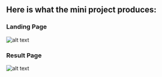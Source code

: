 ## Here is what the mini project produces:


### Landing Page

![alt text]("C:\Users\tanye\OneDrive\Pictures\ssf\weatherAPIlandingpage.png "Landing Page ")






### Result Page

![alt text]("C:\Users\tanye\OneDrive\Pictures\ssf\weatherAPIresult.png "Results")